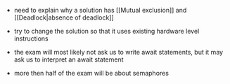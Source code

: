 - need to explain why a solution has [[Mutual exclusion]] and  [[Deadlock|absence of deadlock]] 
- try to change the solution so that it uses existing hardware level instructions

- the exam will most likely not ask us to write await statements, but it may ask us to interpret an await statement
- more then half of the exam will be about semaphores